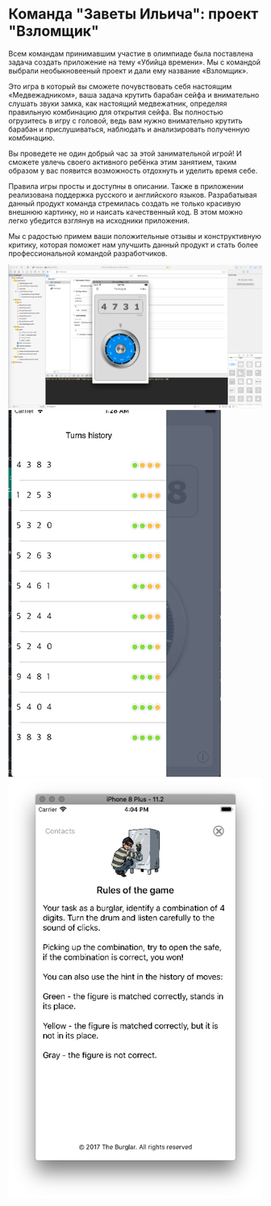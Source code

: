 # Команда "Заветы Ильича": проект "Взломщик"

Всем командам принимавшим участие в олимпиаде была поставлена задача создать приложение на тему «Убийца времени». 
Мы с командой выбрали необыкновееный проект и дали ему название «Взломщик». 

Это игра в который вы сможете почувствовать себя настоящим «Медвежадником», ваша задача крутить барабан сейфа и внимательно слушать звуки замка, как настоящий медвежатник, определяя правильную комбинацию для открытия сейфа.
Вы полностью огрузитесь в игру с головой, ведь вам нужно внимательно крутить барабан и прислушиваться, наблюдать и анализировать полученную комбинацию.  

Вы проведете не один добрый час за этой занимательной игрой! И сможете увлечь своего активного ребёнка этим занятием, таким образом у вас появится возможность отдохнуть и уделить время себе.

Правила игры просты и доступны в описании. Также в приложении реализована поддержка русского и английского языков. Разрабатывая данный продукт команда стремилась создать не только красивую внешнюю картинку, но и наисать качественный код. В этом можно легко убедится взглянув на исходники приложения.

Мы с радостью примем ваши положительные отзывы и конструктивную критику, которая поможет нам улучшить данный продукт и стать более профессиональной командой разработчиков.

![1](./img/img1.png)
![2](./img/img2.png)
![3](./img/img3.png)
